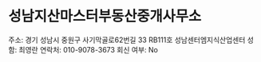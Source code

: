 # 성남지산마스터부동산중개사무소

주소: 경기 성남시 중원구 사기막골로62번길 33 RB111호 성남센터엠지식산업센터
성함: 최영란
연락처: 010-9078-3673
회신 여부: No